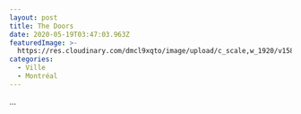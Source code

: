 ```yaml
---
layout: post
title: The Doors
date: 2020-05-19T03:47:03.963Z
featuredImage: >-
  https://res.cloudinary.com/dmcl9xqto/image/upload/c_scale,w_1920/v1589859999/LRM_EXPORT_565336662691190_20190510_232351940_hllm6o.jpg
categories:
  - Ville
  - Montréal
---
```

...
